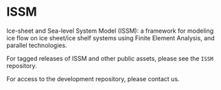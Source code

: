 # ISSM
Ice-sheet and Sea-level System Model (ISSM): a framework for modeling ice flow on ice sheet/ice shelf systems using Finite Element Analysis, and parallel technologies.

For tagged releases of ISSM and other public assets, please see the `ISSM` repository.

For access to the development repository, please contact us.
